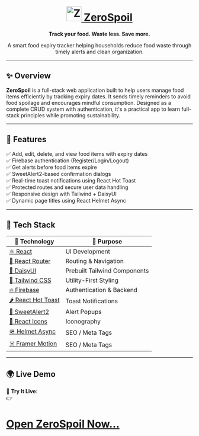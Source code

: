 <div align="center">
  <h1>
    <a href="https://zerospoil.netlify.app/" target="_blank" rel="noopener noreferrer">
    <img src="https://i.ibb.co/0ymYkKTF/Logo.png" alt="ZeroSpoil Logo" style="width: 40px; height: 40px;" />
       ZeroSpoil
    </a>
  </h1>
  <p><strong>Track your food. Waste less. Save more.</strong></p>
  <p>A smart food expiry tracker helping households reduce food waste through timely alerts and clean organization.</p>
</div>

---

## ✨ Overview

**ZeroSpoil** is a full-stack web application built to help users manage food items efficiently by tracking expiry dates. It sends timely reminders to avoid food spoilage and encourages mindful consumption. Designed as a complete CRUD system with authentication, it's a practical app to learn full-stack principles while promoting sustainability.

---

## 🚀 Features

✅ Add, edit, delete, and view food items with expiry dates  
✅ Firebase authentication (Register/Login/Logout)  
✅ Get alerts before food items expire  
✅ SweetAlert2-based confirmation dialogs  
✅ Real-time toast notifications using React Hot Toast  
✅ Protected routes and secure user data handling  
✅ Responsive design with Tailwind + DaisyUI  
✅ Dynamic page titles using React Helmet Async  

---

## 🧪 Tech Stack

| 🧠 Technology | 🔧 Purpose |
|--------------|------------|
| <a href="https://reactjs.org/" target="_blank">⚛ React</a> | UI Development |
| <a href="https://reactrouter.com/" target="_blank">🔁 React Router</a> | Routing & Navigation |
| <a href="https://daisyui.com/" target="_blank">🌼 DaisyUI</a> | Prebuilt Tailwind Components |
| <a href="https://tailwindcss.com/" target="_blank">💨 Tailwind CSS</a> | Utility-First Styling |
| <a href="https://firebase.google.com/" target="_blank">🔥 Firebase</a> | Authentication & Backend |
| <a href="https://react-hot-toast.com/" target="_blank">🌶 React Hot Toast</a> | Toast Notifications |
| <a href="https://sweetalert2.github.io/" target="_blank">🍬 SweetAlert2</a> | Alert Popups |
| <a href="https://react-icons.github.io/react-icons/" target="_blank">🎨 React Icons</a> | Iconography |
| <a href="https://github.com/staylor/react-helmet-async" target="_blank">🪖 Helmet Async</a> | SEO / Meta Tags |
| <a href="https://www.npmjs.com/package/framer-motion" target="_blank">☠️ Framer Motion</a> | SEO / Meta Tags |

---

## 🌍 Live Demo

🎯 **Try It Live**:  
👉 <h1>
  <a href="https://zerospoil.netlify.app/" target="_blank" rel="noopener noreferrer">
    Open ZeroSpoil Now...
  </a>
</h1>